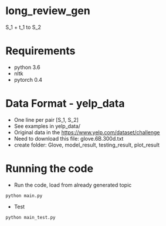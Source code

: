 # long_review_gen
S_1 + t_1 to S_2

# Requirements
- python 3.6 
- nltk
- pytorch 0.4


# Data Format - yelp_data
- One line per pair [S_1, S_2]
- See examples in yelp_data/
- Original data in the https://www.yelp.com/dataset/challenge
- Need to download this file: glove.6B.300d.txt 
- create folder: Glove, model_result, testing_result, plot_result


# Running the code 

- Run the code, load from already generated topic

`python main.py`

- Test

`python main_test.py`